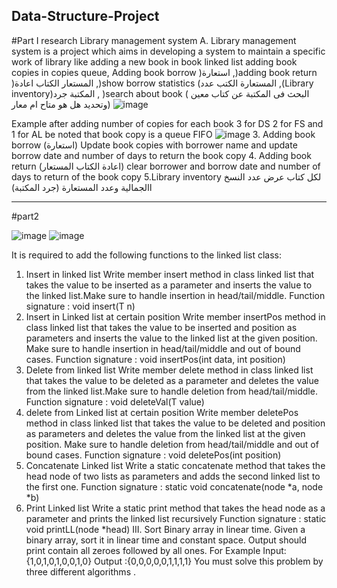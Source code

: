 ## Data-Structure-Project
#Part I research Library management system
A. Library management system is a project which aims in developing a system to maintain a 
specific work of library like adding a new book in book linked list adding book copies in 
copies queue, Adding book borrow )استعارة ,)adding book return )المستعار الكتاب اعادة ,)show 
borrow statistics (المستعارة الكتب عدد ,(Library inventory)المكتبة جرد , )search about book ( البحث فى المكتبة عن كتاب معين وتحديد هل هو متاح ام معار)
![image](https://user-images.githubusercontent.com/61062282/187527527-20b23664-58e4-4f6b-98b9-e6ce96710257.png)


Example after adding number of copies for each book 3 for DS 2 for FS and 1 for AL be 
noted that book copy is a queue FIFO
![image](https://user-images.githubusercontent.com/61062282/187528016-6aa5fc77-507c-4bc2-8ae4-49547fd99edf.png)
3. Adding book borrow (استعارة)
Update book copies with borrower name and update borrow date and number of days to 
return the book copy
4. Adding book return (اعادة الكتاب المستعار)
clear borrower and borrow date and number of days to return of the book copy 
5.Library inventory لكل كتاب عرض عدد النسخ االجمالية وعدد المستعارة (جرد المكتبة)
__________________________________________________________________________________________________________________________________________________
#part2


![image](https://user-images.githubusercontent.com/61062282/187529052-f315f248-cd26-44bb-b4b6-4fdbd15d0f4e.png)
![image](https://user-images.githubusercontent.com/61062282/187529131-2211f1c2-6026-408c-9e22-10381529c45c.png)

It is required to add the following functions to the linked list class:
1. Insert in linked list
Write member insert method in class linked list that takes the value to be inserted as a 
parameter and inserts the value to the linked list.Make sure to handle insertion in 
head/tail/middle.
Function signature : void insert(T n)
2. Insert in Linked list at certain position 
Write member insertPos method in class linked list that takes the value to be inserted 
and position as parameters and inserts the value to the linked list at the given position. 
Make sure to handle insertion in head/tail/middle and out of bound cases.
Function signature : void insertPos(int data, int position)
3. Delete from linked list
Write member delete method in class linked list that takes the value to be deleted as a 
parameter and deletes the value from the linked list.Make sure to handle deletion from 
head/tail/middle.
Function signature : void deleteVal(T value)
4. delete from Linked list at certain position 
Write member deletePos method in class linked list that takes the value to be deleted 
and position as parameters and deletes the value from the linked list at the given 
position. Make sure to handle deletion from head/tail/middle and out of bound cases.
Function signature : void deletePos(int position)
5. Concatenate Linked list 
Write a static concatenate method that takes the head node of two lists as parameters 
and adds the second linked list to the first one. 
Function signature : static void concatenate(node<T> *a, node<T> *b)
6. Print Linked list 
Write a static print method that takes the head node as a parameter and prints the 
linked list recursively 
Function signature : static void printLL(node<T> *head)
III. Sort Binary array in linear time.
Given a binary array, sort it in linear time and constant space. Output should print 
contain all zeroes followed by all ones.
For Example Input:{1,0,1,0,1,0,0,1,0} Output :{0,0,0,0,0,1,1,1,1}
You must solve this problem by three different algorithms .

